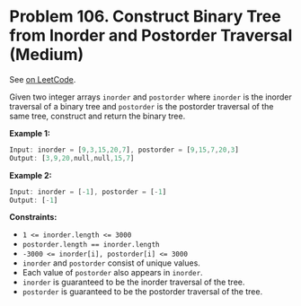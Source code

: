 Problem 106. Construct Binary Tree from Inorder and Postorder Traversal (Medium)
================================================================================

See [on LeetCode](https://leetcode.com/problems/construct-binary-tree-from-inorder-and-postorder-traversal/).

Given two integer arrays `inorder` and `postorder` where `inorder` is the inorder traversal of a binary tree and `postorder` is the postorder traversal of the same tree, construct and return the binary tree.

**Example 1:**

```Rust
Input: inorder = [9,3,15,20,7], postorder = [9,15,7,20,3]
Output: [3,9,20,null,null,15,7]
```

**Example 2:**

```Rust
Input: inorder = [-1], postorder = [-1]
Output: [-1]
```

**Constraints:**

* `1 <= inorder.length <= 3000`
* `postorder.length == inorder.length`
* `-3000 <= inorder[i], postorder[i] <= 3000`
* `inorder` and `postorder` consist of unique values.
* Each value of `postorder` also appears in `inorder`.
* `inorder` is guaranteed to be the inorder traversal of the tree.
* `postorder` is guaranteed to be the postorder traversal of the tree.
